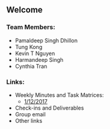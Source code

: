 ## Welcome

### Team Members:
 + Pamaldeep Singh Dhillon
 + Tung Kong
 + Kevin T Nguyen
 + Harmandeep Singh
 + Cynthia Tran

### Links:
 + Weekly Minutes and Task Matrices:
   - [1/12/2017](TeamJuan/minutes.1.12.2017.pdf)
 + Check-ins and Deliverables
 + Group email
 + Other links
